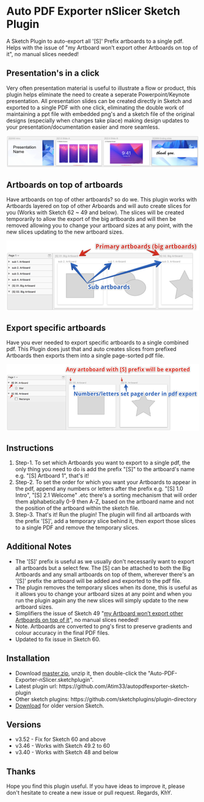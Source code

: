 # Auto PDF Exporter nSlicer Sketch Plugin
A Sketch Plugin to auto-export all '[S]' Prefix artboards to a single pdf. Helps with the issue of "my Artboard won’t export other Artboards on top of it", no manual slices needed!

## Presentation's in a click
Very often presentation material is useful to illustrate a flow or product, this plugin helps eliminate the need to create a seperate Powerpoint/Keynote presentation. All presentation slides can be created directly in Sketch and exported to a single PDF with one click, eliminating the double work of maintaining a ppt file with embedded png's and a sketch file of the original designs (especially when changes take place) making design updates to your presentation/documentation easier and more seamless.

<img src="https://github.com/Atim33/autopdfexporter-sketch-plugin/blob/master/overview3.png"></img>


## Artboards on top of artboards
Have artboards on top of other artboards? so do we. This plugin works with Artboards layered on top of other Arboards and will auto create slices for you (Works with Sketch 62 ~ 49 and below). The slices will be created temporarily to allow the export of the big artboards and will then be removed allowing you to change your artboard sizes at any point, with the new slices updating to the new artboard sizes.

<img src="https://github.com/Atim33/autopdfexporter-sketch-plugin/blob/master/overview2.png"></img>


## Export specific artboards
Have you ever needed to export specific artboards to a single combined pdf. This Plugin does just that and auto creates slices from prefixed Artboards then exports them into a single page-sorted pdf file. 

<img src="https://github.com/Atim33/autopdfexporter-sketch-plugin/blob/master/overview.png"></img>


## Instructions

<ol type="1">
  <li>Step-1. To set which Artboards you want to export to a single pdf, the only thing you need to do is add the prefix "[S]" to the artboard's name e.g. "[S] Artboard 1", that's it!</li>

  <li>Step-2. To set the order for which you want your Artboards to appear in the pdf, append any numbers or letters after the prefix e.g. "[S] 1.0 Intro", "[S] 2.1 Welcome" .etc there's a sorting mechanism that will order them alphabetically 0-9 then A-Z, based on the artboard name and not the position of the artboard within the sketch file.</li>

  <li>Step-3. That's it! Run the plugin! The plugin will find all artboards with the prefix '[S]', add a temporary slice behind it, then export those slices to a single PDF and remove the temporary slices.</li>
</ol>

## Additional Notes
<ul>
  <li>The '[S]' prefix is useful as we usually don't necessarily want to export all artboards but a select few. The [S] can be attached to both the Big Artboards and any small artboards on top of them, wherever there's an '[S]' prefix the artboard will be added and exported to the pdf file.</li>
  <li>The plugin removes the temporary slices when its done, this is useful as it allows you to change your artboard sizes at any point and when you run the plugin again any the new slices will simply update to the new artboard sizes.</li>
  <li>Simplifiers the issue of Sketch 49 "<a href="https://www.sketchapp.com/support/troubleshooting/nested-artboard-export">my Artboard won’t export other Artboards on top of it</a>", no manual slices needed!</li>
  <li>Note. Artboards are converted to png's first to preserve gradients and colour accuracy in the final PDF files.</li>
  <li>Updated to fix issue in Sketch 60.</li>
</ul>

## Installation
<ul>
  <li>Download <a href="https://github.com/Atim33/autopdfexporter-sketch-plugin/archive/master.zip">master.zip</a>, unzip it, then double-click the "Auto-PDF-Exporter-nSlicer.sketchplugin".</li>
  <li>Latest plugin url: https://github.com/Atim33/autopdfexporter-sketch-plugin</li>
  <li>Other sketch plugins: https://github.com/sketchplugins/plugin-directory</li>
  <li><a href="https://github.com/Atim33/autopdfexporter-sketch-plugin/releases">Download</a> for older version Sketch.</li>
</ul>

## Versions
<ul>
  <li>v3.52 - Fix for Sketch 60 and above</li>
  <li>v3.46 - Works with Sketch 49.2 to 60</li>
  <li>v3.40 - Works with Sketch 48 and below</li>
</ul>


## Thanks
Hope you find this plugin useful. If you have ideas to improve it, please don't hesitate to create a new issue or pull request. Regards, KhY.
